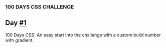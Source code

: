 ### 100 DAYS CSS CHALLENGE

## Day [#1](https://100dayscss.com/days/1/)

100 Days CSS: An easy start into the challenge with a custom build number with gradient.

